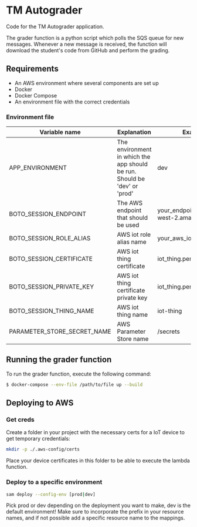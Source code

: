 # TM Autograder

Code for the TM Autograder application.

The grader function is a python script which polls the SQS queue for new messages.
Whenever a new message is received, the function will download the student's code from GitHub and perform the grading.

## Requirements

- An AWS environment where several components are set up
- Docker
- Docker Compose
- An environment file with the correct credentials

### Environment file

| Variable name               | Explanation                                                               | Example value                                         |
|-----------------------------|---------------------------------------------------------------------------|-------------------------------------------------------|
| APP_ENVIRONMENT             | The environment in which the app should be run. Should be 'dev' or 'prod' | dev                                                   |
| BOTO_SESSION_ENDPOINT       | The AWS endpoint that should be used                                      | your_endpoint.credentials.iot.us-west-2.amazonaws.com |
| BOTO_SESSION_ROLE_ALIAS     | AWS iot role alias name                                                   | your_aws_iot_role_alias_name                          |
| BOTO_SESSION_CERTIFICATE    | AWS iot thing certificate                                                 | iot_thing.pem                                         |
| BOTO_SESSION_PRIVATE_KEY    | AWS iot thing certificate private key                                     | iot_thing.pem.key                                     |
| BOTO_SESSION_THING_NAME     | AWS iot thing name                                                        | iot-thing                                             |
| PARAMETER_STORE_SECRET_NAME | AWS Parameter Store name                                                  | /secrets                                              |

## Running the grader function

To run the grader function, execute the following command:

```sh
$ docker-compose --env-file /path/to/file up --build
```

## Deploying to AWS
### Get creds

Create a folder in your project with the necessary certs for a IoT device to get temporary credentials:

```sh
mkdir -p ./.aws-config/certs
```

Place your device certificates in this folder to be able to execute the lambda function.

### Deploy to a specific environment

```sh
sam deploy --config-env [prod|dev]
```

Pick prod or dev depending on the deployment you want to make, dev is the default environment! Make sure to incorporate the prefix in your resource names, and if not possible add a specific resource name to the mappings.